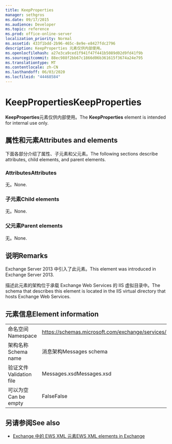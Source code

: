 ```yaml
---
title: KeepProperties
manager: sethgros
ms.date: 09/17/2015
ms.audience: Developer
ms.topic: reference
ms.prod: office-online-server
localization_priority: Normal
ms.assetid: 433f1bdd-2b96-465c-8e9e-e8427fdc2796
description: KeepProperties 元素仅供内部使用。
ms.openlocfilehash: a27e3ca9ced1f941f47f441b5089d02d9fd41f9b
ms.sourcegitcommit: 88ec988f2bb67c1866d06b361615f3674a24e795
ms.translationtype: MT
ms.contentlocale: zh-CN
ms.lasthandoff: 06/03/2020
ms.locfileid: "44468584"
---
```

# <a name="keepproperties"></a><span data-ttu-id="ab2ac-103">KeepProperties</span><span class="sxs-lookup"><span data-stu-id="ab2ac-103">KeepProperties</span></span>

<span data-ttu-id="ab2ac-104">**KeepProperties**元素仅供内部使用。</span><span class="sxs-lookup"><span data-stu-id="ab2ac-104">The **KeepProperties** element is intended for internal use only.</span></span> 

## <a name="attributes-and-elements"></a><span data-ttu-id="ab2ac-105">属性和元素</span><span class="sxs-lookup"><span data-stu-id="ab2ac-105">Attributes and elements</span></span>

<span data-ttu-id="ab2ac-106">下面各部分介绍了属性、子元素和父元素。</span><span class="sxs-lookup"><span data-stu-id="ab2ac-106">The following sections describe attributes, child elements, and parent elements.</span></span>
  
### <a name="attributes"></a><span data-ttu-id="ab2ac-107">Attributes</span><span class="sxs-lookup"><span data-stu-id="ab2ac-107">Attributes</span></span>

<span data-ttu-id="ab2ac-108">无。</span><span class="sxs-lookup"><span data-stu-id="ab2ac-108">None.</span></span>
  
### <a name="child-elements"></a><span data-ttu-id="ab2ac-109">子元素</span><span class="sxs-lookup"><span data-stu-id="ab2ac-109">Child elements</span></span>

<span data-ttu-id="ab2ac-110">无。</span><span class="sxs-lookup"><span data-stu-id="ab2ac-110">None.</span></span>
  
### <a name="parent-elements"></a><span data-ttu-id="ab2ac-111">父元素</span><span class="sxs-lookup"><span data-stu-id="ab2ac-111">Parent elements</span></span>

<span data-ttu-id="ab2ac-112">无。</span><span class="sxs-lookup"><span data-stu-id="ab2ac-112">None.</span></span>
  
## <a name="remarks"></a><span data-ttu-id="ab2ac-113">说明</span><span class="sxs-lookup"><span data-stu-id="ab2ac-113">Remarks</span></span>

<span data-ttu-id="ab2ac-114">Exchange Server 2013 中引入了此元素。</span><span class="sxs-lookup"><span data-stu-id="ab2ac-114">This element was introduced in Exchange Server 2013.</span></span>
  
<span data-ttu-id="ab2ac-115">描述此元素的架构位于承载 Exchange Web Services 的 IIS 虚拟目录中。</span><span class="sxs-lookup"><span data-stu-id="ab2ac-115">The schema that describes this element is located in the IIS virtual directory that hosts Exchange Web Services.</span></span>
  
## <a name="element-information"></a><span data-ttu-id="ab2ac-116">元素信息</span><span class="sxs-lookup"><span data-stu-id="ab2ac-116">Element information</span></span>

|||
|:-----|:-----|
|<span data-ttu-id="ab2ac-117">命名空间</span><span class="sxs-lookup"><span data-stu-id="ab2ac-117">Namespace</span></span>  <br/> |https://schemas.microsoft.com/exchange/services/2006/messages  <br/> |
|<span data-ttu-id="ab2ac-118">架构名称</span><span class="sxs-lookup"><span data-stu-id="ab2ac-118">Schema name</span></span>  <br/> |<span data-ttu-id="ab2ac-119">消息架构</span><span class="sxs-lookup"><span data-stu-id="ab2ac-119">Messages schema</span></span>  <br/> |
|<span data-ttu-id="ab2ac-120">验证文件</span><span class="sxs-lookup"><span data-stu-id="ab2ac-120">Validation file</span></span>  <br/> |<span data-ttu-id="ab2ac-121">Messages.xsd</span><span class="sxs-lookup"><span data-stu-id="ab2ac-121">Messages.xsd</span></span>  <br/> |
|<span data-ttu-id="ab2ac-122">可以为空</span><span class="sxs-lookup"><span data-stu-id="ab2ac-122">Can be empty</span></span>  <br/> |<span data-ttu-id="ab2ac-123">False</span><span class="sxs-lookup"><span data-stu-id="ab2ac-123">False</span></span>  <br/> |
   
## <a name="see-also"></a><span data-ttu-id="ab2ac-124">另请参阅</span><span class="sxs-lookup"><span data-stu-id="ab2ac-124">See also</span></span>



- [<span data-ttu-id="ab2ac-125">Exchange 中的 EWS XML 元素</span><span class="sxs-lookup"><span data-stu-id="ab2ac-125">EWS XML elements in Exchange</span></span>](ews-xml-elements-in-exchange.md)

